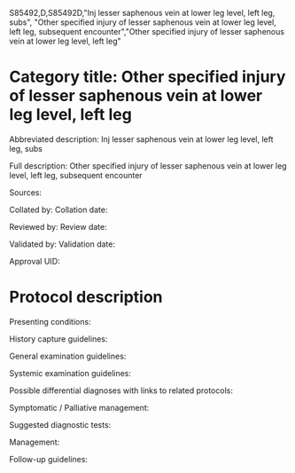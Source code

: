 S85492,D,S85492D,"Inj lesser saphenous vein at lower leg level, left leg, subs", "Other specified injury of lesser saphenous vein at lower leg level, left leg, subsequent encounter","Other specified injury of lesser saphenous vein at lower leg level, left leg"
# Category title: Other specified injury of lesser saphenous vein at lower leg level, left leg

Abbreviated description: Inj lesser saphenous vein at lower leg level, left leg, subs

Full description: Other specified injury of lesser saphenous vein at lower leg level, left leg, subsequent encounter

Sources:

Collated by:
Collation date:

Reviewed by:
Review date:

Validated by:
Validation date:

Approval UID:

# Protocol description

Presenting conditions:

History capture guidelines:

General examination guidelines:

Systemic examination guidelines:

Possible differential diagnoses with links to related protocols:

Symptomatic / Palliative management:

Suggested diagnostic tests:

Management:

Follow-up guidelines:
